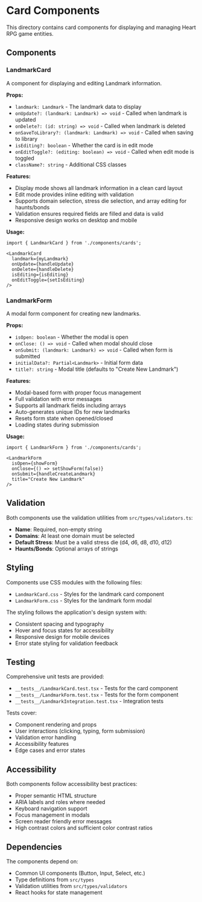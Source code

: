 # Card Components

This directory contains card components for displaying and managing Heart RPG game entities.

## Components

### LandmarkCard

A component for displaying and editing Landmark information.

**Props:**
- `landmark: Landmark` - The landmark data to display
- `onUpdate?: (landmark: Landmark) => void` - Called when landmark is updated
- `onDelete?: (id: string) => void` - Called when landmark is deleted
- `onSaveToLibrary?: (landmark: Landmark) => void` - Called when saving to library
- `isEditing?: boolean` - Whether the card is in edit mode
- `onEditToggle?: (editing: boolean) => void` - Called when edit mode is toggled
- `className?: string` - Additional CSS classes

**Features:**
- Display mode shows all landmark information in a clean card layout
- Edit mode provides inline editing with validation
- Supports domain selection, stress die selection, and array editing for haunts/bonds
- Validation ensures required fields are filled and data is valid
- Responsive design works on desktop and mobile

**Usage:**
```tsx
import { LandmarkCard } from './components/cards';

<LandmarkCard
  landmark={myLandmark}
  onUpdate={handleUpdate}
  onDelete={handleDelete}
  isEditing={isEditing}
  onEditToggle={setIsEditing}
/>
```

### LandmarkForm

A modal form component for creating new landmarks.

**Props:**
- `isOpen: boolean` - Whether the modal is open
- `onClose: () => void` - Called when modal should close
- `onSubmit: (landmark: Landmark) => void` - Called when form is submitted
- `initialData?: Partial<Landmark>` - Initial form data
- `title?: string` - Modal title (defaults to "Create New Landmark")

**Features:**
- Modal-based form with proper focus management
- Full validation with error messages
- Supports all landmark fields including arrays
- Auto-generates unique IDs for new landmarks
- Resets form state when opened/closed
- Loading states during submission

**Usage:**
```tsx
import { LandmarkForm } from './components/cards';

<LandmarkForm
  isOpen={showForm}
  onClose={() => setShowForm(false)}
  onSubmit={handleCreateLandmark}
  title="Create New Landmark"
/>
```

## Validation

Both components use the validation utilities from `src/types/validators.ts`:

- **Name**: Required, non-empty string
- **Domains**: At least one domain must be selected
- **Default Stress**: Must be a valid stress die (d4, d6, d8, d10, d12)
- **Haunts/Bonds**: Optional arrays of strings

## Styling

Components use CSS modules with the following files:
- `LandmarkCard.css` - Styles for the landmark card component
- `LandmarkForm.css` - Styles for the landmark form modal

The styling follows the application's design system with:
- Consistent spacing and typography
- Hover and focus states for accessibility
- Responsive design for mobile devices
- Error state styling for validation feedback

## Testing

Comprehensive unit tests are provided:
- `__tests__/LandmarkCard.test.tsx` - Tests for the card component
- `__tests__/LandmarkForm.test.tsx` - Tests for the form component
- `__tests__/LandmarkIntegration.test.tsx` - Integration tests

Tests cover:
- Component rendering and props
- User interactions (clicking, typing, form submission)
- Validation error handling
- Accessibility features
- Edge cases and error states

## Accessibility

Both components follow accessibility best practices:
- Proper semantic HTML structure
- ARIA labels and roles where needed
- Keyboard navigation support
- Focus management in modals
- Screen reader friendly error messages
- High contrast colors and sufficient color contrast ratios

## Dependencies

The components depend on:
- Common UI components (Button, Input, Select, etc.)
- Type definitions from `src/types`
- Validation utilities from `src/types/validators`
- React hooks for state management